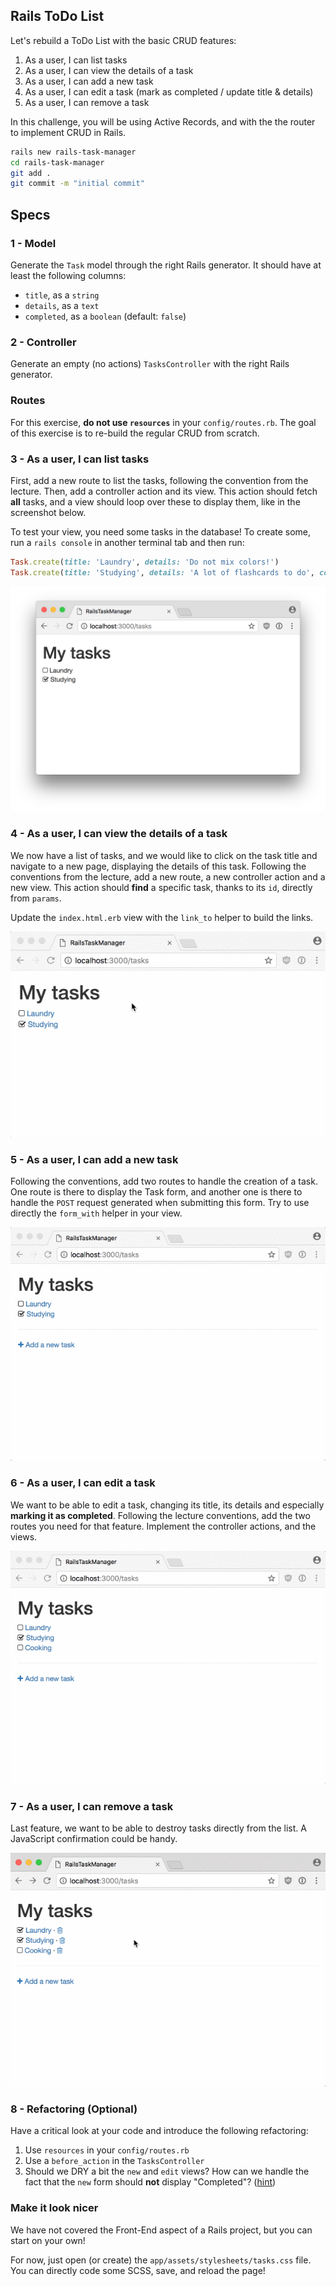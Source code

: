 ## Rails ToDo List

Let's rebuild a ToDo List with the basic CRUD features:

1. As a user, I can list tasks
2. As a user, I can view the details of a task
3. As a user, I can add a new task
4. As a user, I can edit a task (mark as completed / update title & details)
5. As a user, I can remove a task

In this challenge, you will be using Active Records, and with the the router to implement CRUD in Rails.

```bash
rails new rails-task-manager
cd rails-task-manager
git add .
git commit -m "initial commit"
```

## Specs

### 1 - Model

Generate the `Task` model through the right Rails generator. It should have at least the following columns:

- `title`, as a `string`
- `details`, as a `text`
- `completed`, as a `boolean` (default: `false`)

### 2 - Controller

Generate an empty (no actions) `TasksController` with the right Rails generator.

### Routes

For this exercise, **do not use `resources`** in your `config/routes.rb`. The goal of this exercise is to re-build the regular CRUD from scratch.

### 3 - As a user, I can list tasks

First, add a new route to list the tasks, following the convention from the lecture. Then, add a controller action and its view. This action should fetch **all** tasks, and a view should loop over these to display them, like in the screenshot below.

To test your view, you need some tasks in the database! To create some, run a `rails console` in another terminal tab and then run:

```ruby
Task.create(title: 'Laundry', details: 'Do not mix colors!')
Task.create(title: 'Studying', details: 'A lot of flashcards to do', completed: true)
```

![](https://raw.githubusercontent.com/MedetaiAkaru/fullstack-images/master/rails/tasks-manager/index.png)

### 4 - As a user, I can view the details of a task

We now have a list of tasks, and we would like to click on the task title and navigate to a new page, displaying the details of this task. Following the conventions from the lecture, add a new route, a new controller action and a new view. This action should **find** a specific task, thanks to its `id`, directly from `params`.

Update the `index.html.erb` view with the `link_to` helper to build the links.

![](https://raw.githubusercontent.com/MedetaiAkaru/fullstack-images/master/rails/tasks-manager/index_show.gif)

### 5 - As a user, I can add a new task

Following the conventions, add two routes to handle the creation of a task. One route is there to display the Task form, and another one is there to handle the `POST` request generated when submitting this form. Try to use directly the `form_with` helper in your view.

![](https://raw.githubusercontent.com/MedetaiAkaru/fullstack-images/master/rails/tasks-manager/new.gif)

### 6 - As a user, I can edit a task

We want to be able to edit a task, changing its title, its details and especially **marking it as completed**. Following the lecture conventions, add the two routes you need for that feature. Implement the controller actions, and the views.

![](https://raw.githubusercontent.com/MedetaiAkaru/fullstack-images/master/rails/tasks-manager/edit.gif)

### 7 - As a user, I can remove a task

Last feature, we want to be able to destroy tasks directly from the list. A JavaScript confirmation could be handy.

![](https://raw.githubusercontent.com/MedetaiAkaru/fullstack-images/master/rails/tasks-manager/destroy.gif)

### 8 - Refactoring (Optional)

Have a critical look at your code and introduce the following refactoring:

1. Use `resources` in your `config/routes.rb`
2. Use a `before_action` in the `TasksController`
3. Should we DRY a bit the `new` and `edit` views? How can we handle the fact that the `new` form should **not** display "Completed"? ([hint](http://api.rubyonrails.org/classes/ActiveRecord/Persistence.html#method-i-new_record-3F))

### Make it look nicer

We have not covered the Front-End aspect of a Rails project, but you can start on your own!

For now, just open (or create) the `app/assets/stylesheets/tasks.css` file. You can directly code some SCSS, save, and reload the page!